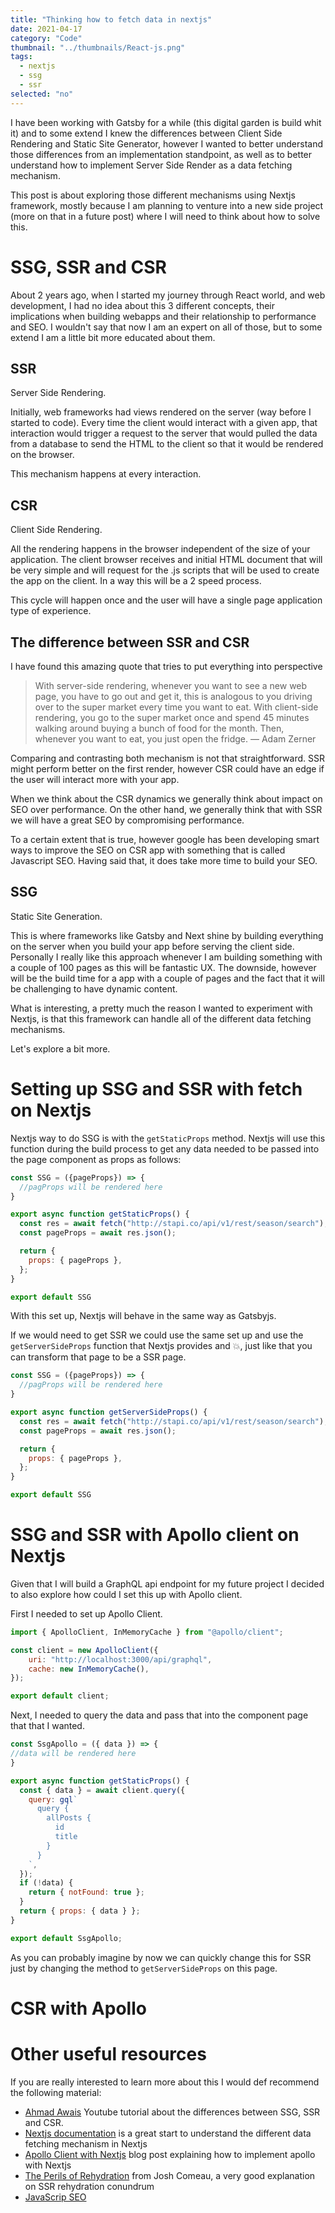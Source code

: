 ```yaml
---
title: "Thinking how to fetch data in nextjs"
date: 2021-04-17
category: "Code"
thumbnail: "../thumbnails/React-js.png"
tags:
  - nextjs
  - ssg
  - ssr
selected: "no"
---
```


I have been working with Gatsby for a while (this digital garden is build whit it) and to some extend I knew the differences between Client Side Rendering and Static Site Generator, however I wanted to better understand those differences from an implementation standpoint, as well as to better understand how to implement Server Side Render as a data fetching mechanism. 

This post is about exploring those different mechanisms using Nextjs framework, mostly because I am planning to venture into a new side project (more on that in a future post) where I will need to think about how to solve this. 


# SSG, SSR and CSR

About 2 years ago, when I started my journey through React world, and web development, I had no idea about this 3 different concepts, their implications when building webapps and their relationship to performance and SEO. I wouldn't say that now I am an expert on all of those, but to some extend I am a little bit more educated about them.

## SSR

Server Side Rendering.

Initially, web frameworks had views rendered on the server (way before I started to code). Every time the client would interact with a given app, that interaction would trigger a request to the server that would pulled the data from a database to send the HTML to the client so that it would be rendered on the browser. 

This mechanism happens at every interaction. 

## CSR 

Client Side Rendering.

All the rendering happens in the browser independent of the size of your application. The client browser receives and initial HTML document that will be very simple and will request for the .js scripts that will be used to create the app on the client. In a way this will be a 2 speed process.

This cycle will happen once and the user will have a single page application type of experience.  


## The difference between SSR and CSR

I have found this amazing quote that tries to put everything into perspective

> With server-side rendering, whenever you want to see a new web page, you have to go out and get it, this is analogous to you driving over to the super market every time you want to eat. With client-side rendering, you go to the super market once and spend 45 minutes walking around buying a bunch of food for the month. Then, whenever you want to eat, you just open the fridge. — Adam Zerner

Comparing and contrasting both mechanism is not that straightforward. SSR might perform better on the first render, however CSR could have an edge if the user will interact more with your app.   

When we think about the CSR dynamics we generally think about impact on SEO over performance. On the other hand, we generally think that with SSR we will have a great SEO by compromising performance. 

To a certain extent that is true, however google has been developing smart ways to improve the SEO on CSR app with something that is called Javascript SEO. Having said that, it does take more time to build your SEO.


## SSG

Static Site Generation. 

This is where frameworks like Gatsby and Next shine by building everything on the server when you build your app before serving the client side. Personally I really like this approach whenever I am building something with a couple of 100 pages as this will be fantastic UX. The downside, however will be the build time for a app with a couple of pages and the fact that it will be challenging to have dynamic content.

What is interesting, a pretty much the reason I wanted to experiment with Nextjs, is that this framework can handle all of the different data fetching mechanisms.

Let's explore a bit more.


# Setting up SSG and SSR with fetch on Nextjs

Nextjs way to do SSG is with the `getStaticProps` method. Nextjs will use this function during the build process to get any data needed to be passed into the page component as props as follows: 

```jsx:title=ssg.js
const SSG = ({pageProps}) => { 
  //pagProps will be rendered here
}

export async function getStaticProps() {
  const res = await fetch("http://stapi.co/api/v1/rest/season/search");
  const pageProps = await res.json();

  return {
    props: { pageProps },
  };
}

export default SSG
```

With this set up, Nextjs will behave in the same way as Gatsbyjs.

If we would need to get SSR we could use the same set up and use the `getServerSideProps` function that Nextjs provides and 💥, just like that you can transform that page to be a SSR page.

```jsx:title=ssr.js {5}
const SSG = ({pageProps}) => { 
  //pagProps will be rendered here
}

export async function getServerSideProps() {
  const res = await fetch("http://stapi.co/api/v1/rest/season/search");
  const pageProps = await res.json();

  return {
    props: { pageProps },
  };
}

export default SSG
```


# SSG and SSR with Apollo client on Nextjs

Given that I will build a GraphQL api endpoint for my future project I decided to also explore how could I set this up with Apollo client. 

First I needed to set up Apollo Client. 

```js:title=apollo-client.js
import { ApolloClient, InMemoryCache } from "@apollo/client";

const client = new ApolloClient({
    uri: "http://localhost:3000/api/graphql",
    cache: new InMemoryCache(),
});

export default client;
```
Next, I needed to query the data and pass that into the component page that that I wanted. 

```jsx:title=ssgapollo.js
const SsgApollo = ({ data }) => {
//data will be rendered here 
}

export async function getStaticProps() {
  const { data } = await client.query({
    query: gql`
      query {
        allPosts {
          id
          title
        }
      }
    `,
  });
  if (!data) {
    return { notFound: true };
  }
  return { props: { data } };
}

export default SsgApollo;
```

As you can probably imagine by now we can quickly change this for SSR just by changing the method to `getServerSideProps` on this page.


# CSR with Apollo 





# Other useful resources

If you are really interested to learn more about this I would def recommend the following material: 
- [Ahmad Awais](https://www.youtube.com/watch?v=6nuRlaNFd4g) Youtube tutorial about the differences between SSG, SSR and CSR.
- [Nextjs documentation](https://nextjs.org/docs/basic-features/data-fetching) is a great start to understand the different data fetching mechanism in Nextjs
- [Apollo Client with Nextjs](https://www.apollographql.com/blog/getting-started-with-apollo-client-in-next-js/) blog post explaining how to implement apollo with Nextjs
- [The Perils of Rehydration](https://www.joshwcomeau.com/react/the-perils-of-rehydration/) from Josh Comeau, a very good explanation on SSR rehydration conundrum
- [JavaScrip SEO](https://medium.com/@benjburkholder/javascript-seo-server-side-rendering-vs-client-side-rendering-bc06b8ca2383)





